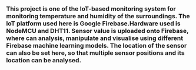 ### This project is one of the IoT-based monitoring system for monitoring temperature and humidity of the surroundings. The IoT platform used here is Google Firebase.Hardware used is NodeMCU and DHT11. Sensor value is uploaded onto Firebase, where can analysis, manipulate and visualise using different Firebase machine learning models. The location of the sensor can also be set here, so that multiple sensor positions and its location can be analysed.
